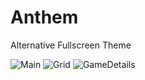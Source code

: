 # Anthem
Alternative Fullscreen Theme

![Main](https://user-images.githubusercontent.com/97025763/220860417-3e2cf95f-7bd3-43d6-83ab-325defa863e4.jpg)
![Grid](https://user-images.githubusercontent.com/97025763/220860423-ff737911-6a46-402a-a382-22b5eea216ac.jpg)
![GameDetails](https://user-images.githubusercontent.com/97025763/220860435-ce5aeb7d-be9c-4407-b97f-1e9bb91c36d6.jpg)
